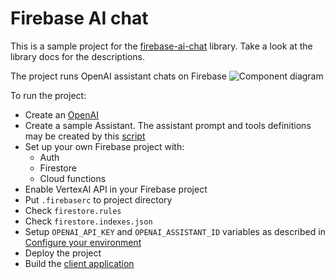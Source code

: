 # Firebase AI chat
This is a sample project for the [firebase-ai-chat](https://github.com/motorro/firebase-ai-chat) library.
Take a look at the library docs for the descriptions.

The project runs OpenAI assistant chats on Firebase
![Component diagram](http://www.plantuml.com/plantuml/proxy?src=https://raw.githubusercontent.com/motorro/firebase-openai-chat-project/master/readme/components.puml)

To run the project:
- Create an [OpenAI](https://platform.openai.com/apps)
- Create a sample Assistant. The assistant prompt and tools definitions may be created by this [script](Firebase/assistant/src/createCalculatorAssistant.ts)
- Set up your own Firebase project with:
  - Auth
  - Firestore
  - Cloud functions
- Enable VertexAI API in your Firebase project
- Put `.firebaserc` to project directory
- Check `firestore.rules`
- Check `firestore.indexes.json`
- Setup `OPENAI_API_KEY` and `OPENAI_ASSISTANT_ID` variables as described in [Configure your environment](https://firebase.google.com/docs/functions/config-env)
- Deploy the project
- Build the [client application](Client)
